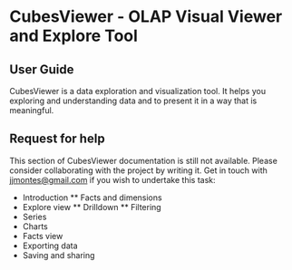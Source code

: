CubesViewer - OLAP Visual Viewer and Explore Tool
=================================================

User Guide
----------

CubesViewer is a data exploration and visualization tool. It helps you exploring and understanding
data and to present it in a way that is meaningful.

Request for help
----------------

This section of CubesViewer documentation is still not available. Please consider collaborating with
the project by writing it. Get in touch with jjmontes@gmail.com if you wish to undertake this task:

* Introduction
** Facts and dimensions
* Explore view
** Drilldown
** Filtering
* Series
* Charts
* Facts view
* Exporting data
* Saving and sharing


